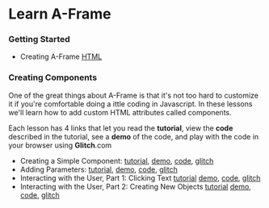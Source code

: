 # Learn A-Frame  
   
### Getting Started
- Creating A-Frame [HTML](basic/getting-started.html)

### Creating Components

One of the great things about A-Frame is that it's not too hard to customize it if you're comfortable doing a ittle coding in Javascript.  In these lessons we'll learn how to add custom HTML attributes called components.

Each lesson has 4 links that let you read the **tutorial**, view the **code** described in the tutorial, see a **demo** of the code, and play with the code in your browser using **Glitch**.com

- Creating a Simple Component: [tutorial](coding/components/10-basic-component.html), [demo](coding/components/code/00-whats-bugging-me.html),  [code](),  [glitch]()
- Adding Parameters:  [tutorial](coding/components/20-parameters.html), [demo](coding/components/code/20-parameters.html), [code](), [glitch]()
- Interacting with the User, Part 1: Clicking Text [tutorial](coding/components/30-clickable.html) [demo](coding/components/30-clickable.html), [code](), [glitch]()
- Interacting with the User, Part 2: Creating New Objects [tutorial](coding/components/30-clickable-2.html) [demo](coding/components/30-clickable-2.html), [code](), [glitch]()

<!-- ### Creating Custom Primitives A.K.A. HTML Tags -->

<!-- Not only can you create HTML attributes, you can also create your own HTML tags, called primitives. These lessons will show you how.
- [primitive](coding/primitives/code/020-gblock-primitive.html)
- [google block](coding/primitives/code/010-gblock.html)
- [furniture](coding/primitives/code/030-furniture.html) -->
